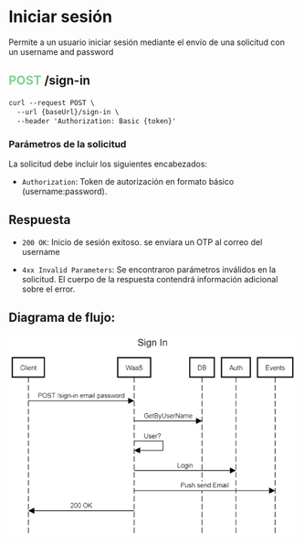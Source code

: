 # Iniciar sesión

Permite a un usuario iniciar sesión mediante el envío de una solicitud con un username and password 

## <span style='color: #81d294;'>POST</span> /sign-in

```
curl --request POST \
  --url {baseUrl}/sign-in \
  --header 'Authorization: Basic {token}'
```

### Parámetros de la solicitud

La solicitud debe incluir los siguientes encabezados:

- `Authorization`: Token de autorización en formato básico (username:password).
## Respuesta

- `200 OK`: Inicio de sesión exitoso. se enviara un OTP al correo del username

- `4xx Invalid Parameters`: Se encontraron parámetros inválidos en la solicitud. El cuerpo de la respuesta contendrá información adicional sobre el error.


## Diagrama de flujo: 

![Sign In](./SignIn.png)
